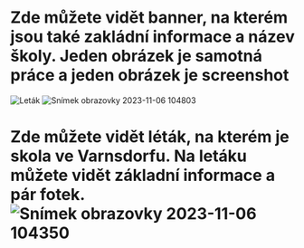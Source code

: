 # Zde můžete vidět banner, na kterém jsou také zakládní informace a název školy. Jeden obrázek je samotná práce a jeden obrázek je screenshot
![Leták](https://github.com/JosefRosa/MUL/assets/76937639/a5f092b5-6f58-4c74-8317-707ff4dec17e) ![Snímek obrazovky 2023-11-06 104803](https://github.com/JosefRosa/MUL/assets/76937639/98adb780-d370-4336-8ef2-68bac5d9a6eb)
# Zde můžete vidět léták, na kterém je skola ve Varnsdorfu. Na letáku můžete vidět základní informace a pár fotek. ![Snímek obrazovky 2023-11-06 104350](https://github.com/JosefRosa/MUL/assets/76937639/b3473d59-724a-4530-bbcf-)
